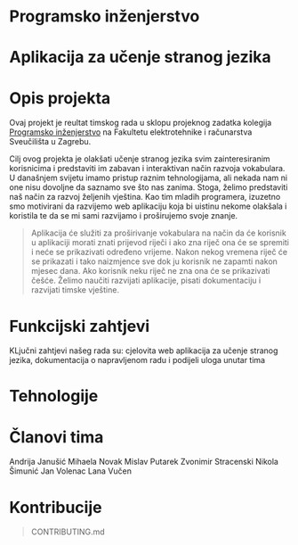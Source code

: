 # Programsko inženjerstvo
# Aplikacija za učenje stranog jezika


# Opis projekta
Ovaj projekt je reultat timskog rada u sklopu projeknog zadatka kolegija [Programsko inženjerstvo](https://www.fer.unizg.hr/predmet/proinz) na Fakultetu elektrotehnike i računarstva Sveučilišta u Zagrebu. 

Cilj ovog projekta je olakšati učenje stranog jezika svim zainteresiranim korisnicima i predstaviti im zabavan i interaktivan način razvoja vokabulara. 
U današnjem svijetu imamo pristup raznim tehnologijama, ali nekada nam ni one nisu dovoljne da saznamo sve što nas zanima. Stoga, želimo predstaviti naš način za razvoj željenih vještina.
Kao tim mladih programera, izuzetno smo motivirani da razvijemo web aplikaciju koja bi uistinu nekome olakšala i koristila te da se mi sami razvijamo i proširujemo svoje znanje. 

> Aplikacija će služiti za proširivanje vokabulara na način da će korisnik u aplikaciji morati znati prijevod riječi i ako zna riječ ona će se spremiti i neće se prikazivati određeno vrijeme. Nakon nekog vremena riječ će se prikazati i tako naizmjence sve dok ju korisnik ne zapamti nakon mjesec dana. Ako korisnik neku riječ ne zna ona će se prikazivati češće.
> Želimo naučiti razvijati aplikacije, pisati dokumentaciju i razvijati timske vještine.

# Funkcijski zahtjevi
KLjučni zahtjevi našeg rada su: cjelovita web aplikacija za učenje stranog jezika, dokumentacija o napravljenom radu i podijeli uloga unutar tima

# Tehnologije

# Članovi tima
Andrija Janušić
Mihaela Novak
Mislav Putarek
Zvonimir Stracenski
Nikola Šimunić
Jan Volenac
Lana Vučen

# Kontribucije
> CONTRIBUTING.md

